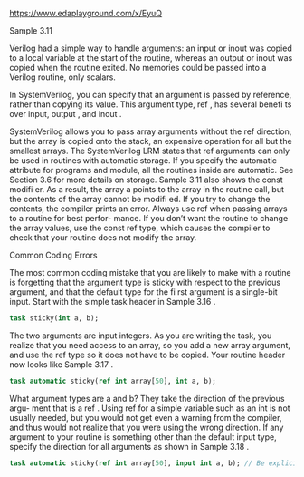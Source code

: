 https://www.edaplayground.com/x/EyuQ

Sample 3.11

Verilog had a simple way to handle arguments: an input or inout was copied to a
local variable at the start of the routine, whereas an output or inout was copied
when the routine exited. No memories could be passed into a Verilog routine, only
scalars.

In SystemVerilog, you can specify that an argument is passed by reference, rather
than copying its value. This argument type, ref , has several benefi ts over input,
output , and inout .

SystemVerilog allows you to pass array arguments without the ref direction, but
the array is copied onto the stack, an expensive operation for all but the smallest
arrays.
The SystemVerilog LRM states that ref arguments can only be used in routines
with automatic storage. If you specify the automatic attribute for programs and
module, all the routines inside are automatic. See Section 3.6 for more details on
storage.
Sample 3.11 also shows the const modifi er. As a result, the array a points to the
array in the routine call, but the contents of the array cannot be modifi ed. If you try to
change the contents, the compiler prints an error.
Always use ref when passing arrays to a routine for best perfor-
mance. If you don’t want the routine to change the array values, use
the const ref type, which causes the compiler to check that your
routine does not modify the array.


Common Coding Errors

The most common coding mistake that you are likely to make
with a routine is forgetting that the argument type is sticky with
respect to the previous argument, and that the default type for the
fi rst argument is a single-bit input. Start with the simple task
header in Sample 3.16 .

```systemverilog
task sticky(int a, b);
```

The two arguments are input integers. As you are writing the task, you realize that
you need access to an array, so you add a new array argument, and use the ref type
so it does not have to be copied. Your routine header now looks like Sample 3.17 .

```systemverilog
task automatic sticky(ref int array[50], int a, b); 
```

What argument types are a and b? They take the direction of the previous argu-
ment that is a ref . Using ref for a simple variable such as an int is not usually
needed, but you would not get even a warning from the compiler, and thus would not
realize that you were using the wrong direction.
If any argument to your routine is something other than the default input type,
specify the direction for all arguments as shown in Sample 3.18 .

```systemverilog
task automatic sticky(ref int array[50], input int a, b); // Be explicit
```